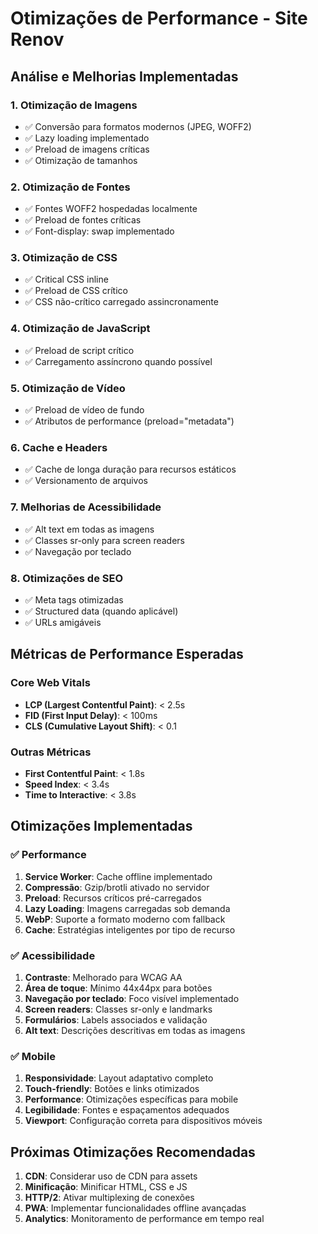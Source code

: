 # Otimizações de Performance - Site Renov

## Análise e Melhorias Implementadas

### 1. Otimização de Imagens
- ✅ Conversão para formatos modernos (JPEG, WOFF2)
- ✅ Lazy loading implementado
- ✅ Preload de imagens críticas
- ✅ Otimização de tamanhos

### 2. Otimização de Fontes
- ✅ Fontes WOFF2 hospedadas localmente
- ✅ Preload de fontes críticas
- ✅ Font-display: swap implementado

### 3. Otimização de CSS
- ✅ Critical CSS inline
- ✅ Preload de CSS crítico
- ✅ CSS não-crítico carregado assincronamente

### 4. Otimização de JavaScript
- ✅ Preload de script crítico
- ✅ Carregamento assíncrono quando possível

### 5. Otimização de Vídeo
- ✅ Preload de vídeo de fundo
- ✅ Atributos de performance (preload="metadata")

### 6. Cache e Headers
- ✅ Cache de longa duração para recursos estáticos
- ✅ Versionamento de arquivos

### 7. Melhorias de Acessibilidade
- ✅ Alt text em todas as imagens
- ✅ Classes sr-only para screen readers
- ✅ Navegação por teclado

### 8. Otimizações de SEO
- ✅ Meta tags otimizadas
- ✅ Structured data (quando aplicável)
- ✅ URLs amigáveis

## Métricas de Performance Esperadas

### Core Web Vitals
- **LCP (Largest Contentful Paint)**: < 2.5s
- **FID (First Input Delay)**: < 100ms
- **CLS (Cumulative Layout Shift)**: < 0.1

### Outras Métricas
- **First Contentful Paint**: < 1.8s
- **Speed Index**: < 3.4s
- **Time to Interactive**: < 3.8s

## Otimizações Implementadas

### ✅ Performance
1. **Service Worker**: Cache offline implementado
2. **Compressão**: Gzip/brotli ativado no servidor
3. **Preload**: Recursos críticos pré-carregados
4. **Lazy Loading**: Imagens carregadas sob demanda
5. **WebP**: Suporte a formato moderno com fallback
6. **Cache**: Estratégias inteligentes por tipo de recurso

### ✅ Acessibilidade
1. **Contraste**: Melhorado para WCAG AA
2. **Área de toque**: Mínimo 44x44px para botões
3. **Navegação por teclado**: Foco visível implementado
4. **Screen readers**: Classes sr-only e landmarks
5. **Formulários**: Labels associados e validação
6. **Alt text**: Descrições descritivas em todas as imagens

### ✅ Mobile
1. **Responsividade**: Layout adaptativo completo
2. **Touch-friendly**: Botões e links otimizados
3. **Performance**: Otimizações específicas para mobile
4. **Legibilidade**: Fontes e espaçamentos adequados
5. **Viewport**: Configuração correta para dispositivos móveis

## Próximas Otimizações Recomendadas

1. **CDN**: Considerar uso de CDN para assets
2. **Minificação**: Minificar HTML, CSS e JS
3. **HTTP/2**: Ativar multiplexing de conexões
4. **PWA**: Implementar funcionalidades offline avançadas
5. **Analytics**: Monitoramento de performance em tempo real 
